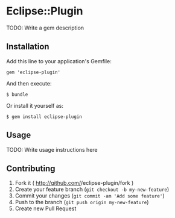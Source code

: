 # Eclipse::Plugin

TODO: Write a gem description

## Installation

Add this line to your application's Gemfile:

    gem 'eclipse-plugin'

And then execute:

    $ bundle

Or install it yourself as:

    $ gem install eclipse-plugin

## Usage

TODO: Write usage instructions here

## Contributing

1. Fork it ( http://github.com/<my-github-username>/eclipse-plugin/fork )
2. Create your feature branch (`git checkout -b my-new-feature`)
3. Commit your changes (`git commit -am 'Add some feature'`)
4. Push to the branch (`git push origin my-new-feature`)
5. Create new Pull Request
